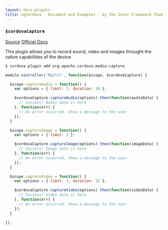 ```yaml
---
layout: docs-plugins
title: ngCordova - Document and Examples - by the Ionic Framework Team
---
```


<div class="anchor-row">
  <h3><code>$cordovaCapture</code></h3>
  <div class="button-row">
    <a class="btn-anchor" href="https://github.com/driftyco/ng-cordova/blob/master/src/plugins/capture.js">Source</a>
    <a class="btn-anchor" href="https://github.com/apache/cordova-plugin-media-capture/blob/master/doc/index.md">Official Docs</a>
  </div>
  <div class="icon-row">
    <i class="icon ion-social-apple"></i>
    <i class="icon ion-social-android"></i>
    <i class="icon ion-social-windows"></i>
  </div>
</div>

This plugin allows you to record sound, video and images throught the native capabilities of the device

```bash
$ cordova plugin add org.apache.cordova.media-capture
```

```javascript
module.controller('MyCtrl', function($scope, $cordovaCapture) {

  $scope.captureAudio = function() {
    var options = { limit: 3, duration: 10 };

    $cordovaCapture.captureAudio(options).then(function(audioData) {
      // Success! Audio data is here
    }, function(err) {
      // An error occurred. Show a message to the user
    });
  }

  $scope.captureImage = function() {
    var options = { limit: 3 };

    $cordovaCapture.captureImage(options).then(function(imageData) {
      // Success! Image data is here
    }, function(err) {
      // An error occurred. Show a message to the user
    });
  }

  $scope.captureVideo = function() {
    var options = { limit: 3, duration: 15 };

    $cordovaCapture.captureVideo(options).then(function(videoData) {
      // Success! Video data is here
    }, function(err) {
      // An error occurred. Show a message to the user
    });
  }

});
```

